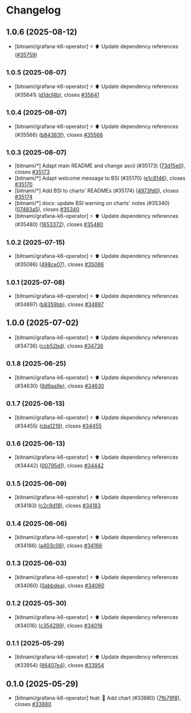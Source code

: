 # Changelog

## 1.0.6 (2025-08-12)

* [bitnami/grafana-k6-operator] :zap: :arrow_up: Update dependency references ([#35759](https://github.com/bitnami/charts/pull/35759))

## <small>1.0.5 (2025-08-07)</small>

* [bitnami/grafana-k6-operator] :zap: :arrow_up: Update dependency references (#35641) ([d1dcf4b](https://github.com/bitnami/charts/commit/d1dcf4b38aa346a65183c233ccae6e1fa655b81c)), closes [#35641](https://github.com/bitnami/charts/issues/35641)

## <small>1.0.4 (2025-08-07)</small>

* [bitnami/grafana-k6-operator] :zap: :arrow_up: Update dependency references (#35566) ([b84383f](https://github.com/bitnami/charts/commit/b84383ff992b19ae4cc1630de8e0cf9c2d6e4ae0)), closes [#35566](https://github.com/bitnami/charts/issues/35566)

## <small>1.0.3 (2025-08-07)</small>

* [bitnami/*] Adapt main README and change ascii (#35173) ([73d15e0](https://github.com/bitnami/charts/commit/73d15e03e04647efa902a1d14a09ea8657429cd0)), closes [#35173](https://github.com/bitnami/charts/issues/35173)
* [bitnami/*] Adapt welcome message to BSI (#35170) ([e1c8146](https://github.com/bitnami/charts/commit/e1c8146831516fb35de736a6f3fd10e5e7a44286)), closes [#35170](https://github.com/bitnami/charts/issues/35170)
* [bitnami/*] Add BSI to charts' READMEs (#35174) ([4973fd0](https://github.com/bitnami/charts/commit/4973fd08dd7e95398ddcc4054538023b542e19f2)), closes [#35174](https://github.com/bitnami/charts/issues/35174)
* [bitnami/*] docs: update BSI warning on charts' notes (#35340) ([07483a5](https://github.com/bitnami/charts/commit/07483a5ed964b409266dc025e4b55bf2eb0f621c)), closes [#35340](https://github.com/bitnami/charts/issues/35340)
* [bitnami/grafana-k6-operator] :zap: :arrow_up: Update dependency references (#35480) ([1653372](https://github.com/bitnami/charts/commit/165337298c876b4f05d00669ed8a7eee92f63a44)), closes [#35480](https://github.com/bitnami/charts/issues/35480)

## <small>1.0.2 (2025-07-15)</small>

* [bitnami/grafana-k6-operator] :zap: :arrow_up: Update dependency references (#35086) ([498ce07](https://github.com/bitnami/charts/commit/498ce078dac055bf37d15af0181987146fca6ec1)), closes [#35086](https://github.com/bitnami/charts/issues/35086)

## <small>1.0.1 (2025-07-08)</small>

* [bitnami/grafana-k6-operator] :zap: :arrow_up: Update dependency references (#34897) ([b8359bb](https://github.com/bitnami/charts/commit/b8359bb3de0238d85e22a34b92ff0f7aa30603cb)), closes [#34897](https://github.com/bitnami/charts/issues/34897)

## 1.0.0 (2025-07-02)

* [bitnami/grafana-k6-operator] :zap: :arrow_up: Update dependency references (#34736) ([ccb52bd](https://github.com/bitnami/charts/commit/ccb52bd3fa344dea080b3c405a1d48f99a892513)), closes [#34736](https://github.com/bitnami/charts/issues/34736)

## <small>0.1.8 (2025-06-25)</small>

* [bitnami/grafana-k6-operator] :zap: :arrow_up: Update dependency references (#34630) ([9d9aa9e](https://github.com/bitnami/charts/commit/9d9aa9e57af6a94a778c4165687daef000d6ff81)), closes [#34630](https://github.com/bitnami/charts/issues/34630)

## <small>0.1.7 (2025-06-13)</small>

* [bitnami/grafana-k6-operator] :zap: :arrow_up: Update dependency references (#34455) ([cba1219](https://github.com/bitnami/charts/commit/cba12198e47f5336c8d894d9e2eb9104e4e8a120)), closes [#34455](https://github.com/bitnami/charts/issues/34455)

## <small>0.1.6 (2025-06-13)</small>

* [bitnami/grafana-k6-operator] :zap: :arrow_up: Update dependency references (#34442) ([00795d1](https://github.com/bitnami/charts/commit/00795d11aeefa828480adb3d646e9fff10e25d5f)), closes [#34442](https://github.com/bitnami/charts/issues/34442)

## <small>0.1.5 (2025-06-09)</small>

* [bitnami/grafana-k6-operator] :zap: :arrow_up: Update dependency references (#34183) ([c2c9d18](https://github.com/bitnami/charts/commit/c2c9d18e63f3611516535a65d2ecff75af176650)), closes [#34183](https://github.com/bitnami/charts/issues/34183)

## <small>0.1.4 (2025-06-06)</small>

* [bitnami/grafana-k6-operator] :zap: :arrow_up: Update dependency references (#34166) ([a403c06](https://github.com/bitnami/charts/commit/a403c067920d8d0c27696cb500dc1b5ff68cdddb)), closes [#34166](https://github.com/bitnami/charts/issues/34166)

## <small>0.1.3 (2025-06-03)</small>

* [bitnami/grafana-k6-operator] :zap: :arrow_up: Update dependency references (#34060) ([0abbdea](https://github.com/bitnami/charts/commit/0abbdeaf446505a5576e4672429fc9a3f80368ba)), closes [#34060](https://github.com/bitnami/charts/issues/34060)

## <small>0.1.2 (2025-05-30)</small>

* [bitnami/grafana-k6-operator] :zap: :arrow_up: Update dependency references (#34016) ([c354299](https://github.com/bitnami/charts/commit/c3542997566113d6b6cab37e3ede5c9896137344)), closes [#34016](https://github.com/bitnami/charts/issues/34016)

## <small>0.1.1 (2025-05-29)</small>

* [bitnami/grafana-k6-operator] :zap: :arrow_up: Update dependency references (#33954) ([86407e4](https://github.com/bitnami/charts/commit/86407e4414ae26d85bbe51d823127e16d81e8ea2)), closes [#33954](https://github.com/bitnami/charts/issues/33954)

## 0.1.0 (2025-05-29)

* [bitnami/grafana-k6-operator] feat: :tada: Add chart (#33880) ([7fb79f8](https://github.com/bitnami/charts/commit/7fb79f857a264d5ee64c28a9902cab3c3e963541)), closes [#33880](https://github.com/bitnami/charts/issues/33880)
